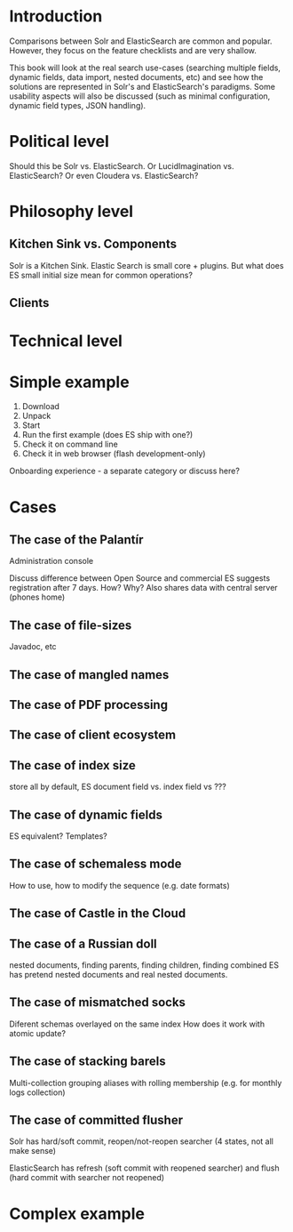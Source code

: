 # Introduction

Comparisons between Solr and ElasticSearch are common and popular. However, they focus on the feature checklists and are very shallow.

This book will look at the real search use-cases (searching multiple fields, dynamic fields, data import, nested documents, etc) and see how the solutions are represented in Solr's and ElasticSearch's paradigms. Some usability aspects will also be discussed (such as minimal configuration, dynamic field types, JSON handling).

# Political level

Should this be Solr vs. ElasticSearch. Or LucidImagination vs. ElasticSearch? Or even Cloudera vs. ElasticSearch?

# Philosophy level

## Kitchen Sink vs. Components
Solr is a Kitchen Sink. Elastic Search is small core + plugins. But what does ES small initial size mean for common operations?

## Clients

# Technical level

# Simple example
1. Download
2. Unpack
3. Start
4. Run the first example (does ES ship with one?)
5. Check it on command line
6. Check it in web browser (flash development-only)

Onboarding experience - a separate category or discuss here?

# Cases

## The case of the Palantír
Administration console

Discuss difference between Open Source and commercial
ES suggests registration after 7 days. How? Why? Also shares data with central server (phones home)

## The case of file-sizes 
Javadoc, etc

## The case of mangled names

## The case of PDF processing

## The case of client ecosystem

## The case of index size 
store all by default, ES document field vs. index field vs ???

## The case of dynamic fields 
ES equivalent? Templates?

## The case of schemaless mode 
How to use, how to modify the sequence (e.g. date formats)

## The case of Castle in the Cloud

## The case of a Russian doll
nested documents, finding parents, finding children, finding combined
ES has pretend nested documents and real nested documents. 

## The case of mismatched socks
Diferent schemas overlayed on the same index
How does it work with atomic update?

## The case of stacking barels
Multi-collection grouping aliases with rolling membership (e.g. for monthly logs collection)

## The case of committed flusher
Solr has hard/soft commit, reopen/not-reopen searcher (4 states, not all make sense)

ElasticSearch has refresh (soft commit with reopened searcher) and flush (hard commit with searcher not reopened)

# Complex example
